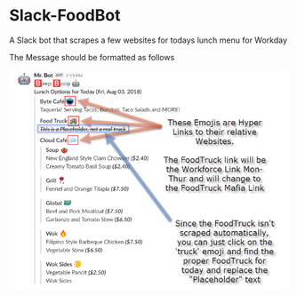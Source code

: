 # Slack-FoodBot
A Slack bot that scrapes a few websites for todays lunch menu for Workday

The Message should be formatted as follows

![alt text](https://github.com/MarcStocker/Slack-FoodBot/blob/master/FoodBot%20Output%20Description.png)

